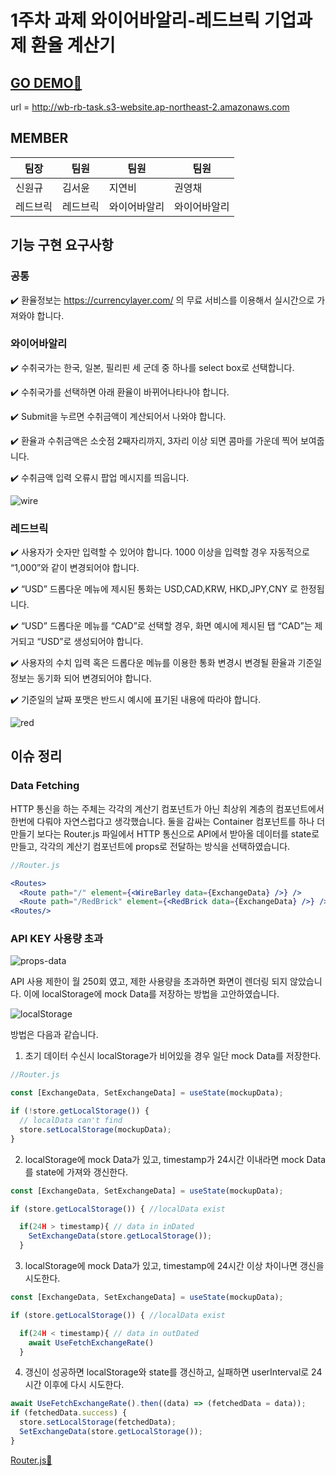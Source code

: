 # 1주차 과제 와이어바알리-레드브릭 기업과제 환율 계산기

## [GO DEMO🚀](http://wb-rb-task.s3-website.ap-northeast-2.amazonaws.com/RedBrick)
url = http://wb-rb-task.s3-website.ap-northeast-2.amazonaws.com

## MEMBER

| 팀장     | 팀원     | 팀원         | 팀원         |
| -------- | -------- | ------------ | ------------ |
| 신원규   | 김서윤   | 지연비       | 권영채       |
| 레드브릭 | 레드브릭 | 와이어바알리 | 와이어바알리 |

## 기능 구현 요구사항

### 공통

✔️ 환율정보는 https://currencylayer.com/ 의 무료 서비스를 이용해서 실시간으로 가져와야 합니다.

### 와이어바알리

✔️ 수취국가는 한국, 일본, 필리핀 세 군데 중 하나를 select box로 선택합니다.

✔️ 수취국가를 선택하면 아래 환율이 바뀌어나타나야 합니다.

✔️ Submit을 누르면 수취금액이 계산되어서 나와야 합니다.

✔️ 환율과 수취금액은 소숫점 2째자리까지, 3자리 이상 되면 콤마를 가운데 찍어 보여줍니다.

✔️ 수취금액 입력 오류시 팝업 메시지를 띄웁니다.

![wire](https://user-images.githubusercontent.com/84373490/151025363-fe482e5e-6d0f-4687-9380-086c57788812.gif)

### 레드브릭

✔️ 사용자가 숫자만 입력할 수 있어야 합니다. 1000 이상을 입력할 경우 자동적으로 “1,000”와 같이 변경되어야 합니다.

✔️ “USD” 드롭다운 메뉴에 제시된 통화는 USD,CAD,KRW, HKD,JPY,CNY 로 한정됩니다.

✔️ “USD” 드롭다운 메뉴를 “CAD”로 선택할 경우, 화면 예시에 제시된 탭 “CAD”는 제거되고 “USD”로 생성되어야 합니다.

✔️ 사용자의 수치 입력 혹은 드롭다운 메뉴를 이용한 통화 변경시 변경될 환율과 기준일 정보는 동기화 되어 변경되어야 합니다.

✔️ 기준일의 날짜 포맷은 반드시 예시에 표기된 내용에 따라야 합니다.

![red](https://user-images.githubusercontent.com/84373490/150989855-d87d0fc8-7817-4a4c-8c99-9cf5ae229f33.gif)

## 이슈 정리

### Data Fetching

HTTP 통신을 하는 주체는 각각의 계산기 컴포넌트가 아닌 최상위 계층의 컴포넌트에서 한번에 다뤄야 자연스럽다고 생각했습니다. 둘을 감싸는 Container 컴포넌트를 하나 더 만들기 보다는 Router.js 파일에서 HTTP 통신으로 API에서 받아올 데이터를 state로 만들고, 각각의 계산기 컴포넌트에 props로 전달하는 방식을 선택하였습니다.

```jsx
//Router.js

<Routes>
  <Route path="/" element={<WireBarley data={ExchangeData} />} />
  <Route path="/RedBrick" element={<RedBrick data={ExchangeData} />} />
<Routes/>
```

### API KEY 사용량 초과

![props-data](https://user-images.githubusercontent.com/84373490/150989839-01b62665-5150-411c-9752-2c544dc79b59.PNG)

API 사용 제한이 월 250회 였고, 제한 사용량을 초과하면 화면이 렌더링 되지 않았습니다. 이에 localStorage에 mock Data를 저장하는 방법을 고안하였습니다.

![localStorage](https://user-images.githubusercontent.com/84373490/151015086-55d45aa2-a383-41f3-a9cb-8f34fa330a6e.jpg)

방법은 다음과 같습니다.

1. 초기 데이터 수신시 localStorage가 비어있을 경우 일단 mock Data를 저장한다.

```jsx
//Router.js

const [ExchangeData, SetExchangeData] = useState(mockupData);

if (!store.getLocalStorage()) {
  // localData can't find
  store.setLocalStorage(mockupData);
}
```

2. localStorage에 mock Data가 있고, timestamp가 24시간 이내라면 mock Data를 state에 가져와 갱신한다.

```jsx
const [ExchangeData, SetExchangeData] = useState(mockupData);

if (store.getLocalStorage()) { //localData exist

  if(24H > timestamp){ // data in inDated
    SetExchangeData(store.getLocalStorage());
  }
```

3. localStorage에 mock Data가 있고, timestamp에 24시간 이상 차이나면 갱신을 시도한다.

```jsx
const [ExchangeData, SetExchangeData] = useState(mockupData);

if (store.getLocalStorage()) { //localData exist

  if(24H < timestamp){ // data in outDated
    await UseFetchExchangeRate()
  }
```

4.  갱신이 성공하면 localStorage와 state를 갱신하고, 실패하면 userInterval로 24시간 이후에 다시 시도한다.

```jsx
await UseFetchExchangeRate().then((data) => (fetchedData = data));
if (fetchedData.success) {
  store.setLocalStorage(fetchedData);
  SetExchangeData(store.getLocalStorage());
}
```

[Router.js🚀](https://github.com/PreOnBoarding-Team-16/1stweek-wirebarley-red-brick-task/blob/main/src/Router.js)

